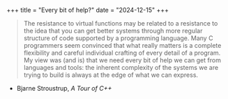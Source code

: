 +++
title = "Every bit of help?"
date = "2024-12-15"
+++

>The resistance to virtual functions may be related to a resistance to the idea that you can get better systems through more regular structure of code supported by a programming language. Many C programmers seem convinced that what really matters is a complete flexibility and careful individual crafting of every detail of a program. My view was (and is) that we need every bit of help we can get from languages and tools: the inherent complexity of the systems we are trying to build is always at the edge of what we can express.

- Bjarne Stroustrup, _A Tour of C++_
